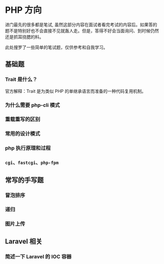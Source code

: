 # PHP 方向

进门最先的很多都是笔试, 虽然这部分内容在面试者看完考试的内容后。如果答的题不是特别好也不会直接不见就轰人走。但是，答得不好会当面询问、到时候仍然还是抓耳挠腮的料。

此处搜罗了一些简单的笔试题，仅供参考和自我学习。

## 基础题

### Trait 是什么？

官方解释：Trait 是为类似 PHP 的单继承语言而准备的一种代码复用机制。

### 为什么需要 php-cli 模式

### 重载重写的区别

### 常用的设计模式

### php 执行原理和过程

### `cgi`、`fastcgi`、`php-fpm`

## 常写的手写题

### 冒泡排序

### 递归

### 图片上传


## Laravel 相关

### 简述一下 Laravel 的 IOC 容器